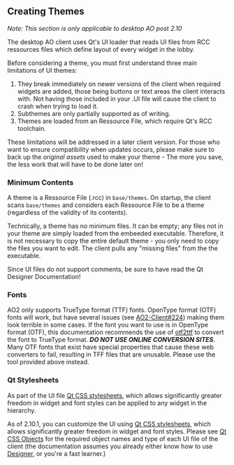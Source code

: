 ## Creating Themes

*Note: This section is only applicable to desktop AO post 2.10*

The desktop AO client uses Qt's UI loader that reads UI files from RCC ressources files which define layout of every widget in the lobby.

Before considering a theme, you must first understand three main limitations of UI themes:

1. They break immediately on newer versions of the client when required widgets are added, those being buttons or text areas the client interacts with.
Not having those included in your .UI file will cause the client to crash when trying to load it.
2. Subthemes are only partially supported as of writing.
3. Themes are loaded from an Ressource File, which require Qt's RCC toolchain.

These limitations will be addressed in a later client version. For those who want to ensure compatibility when updates occurs, please make sure to back up the *original assets* used to make your theme - The more you save, the less work that will have to be done later on!

### Minimum Contents

A theme is a Ressource File (.rcc) in `base/themes`. On startup, the client scans `base/themes` and considers each Ressource File to be a theme (regardless of the validity of its contents).

Technically, a theme has no minimum files. It can be empty; any files not in your theme are simply loaded from the embeeded executable. Therefore, it is not necessary to copy the entire default theme - you only need to copy the files you want to edit. The client pulls any "missing files" from the the executable.

Since UI files do not support comments, be sure to have read the Qt Designer Documentation!

### Fonts

AO2 only supports TrueType format (TTF) fonts. OpenType format (OTF) fonts will work, but have several issues (see [AO2-Client#224](https://github.com/AttorneyOnline/AO2-Client/issues/224)) making them look terrible in some cases. If the font you want to use is in OpenType format (OTF), this documentation recommends the use of [otf2ttf](https://pypi.org/project/otf2ttf/) to convert the font to TrueType format. 
***DO NOT USE ONLINE CONVERSION SITES.*** Many OTF fonts that exist have special properties that cause these web converters to fail, resulting in TFF files that are unusable. Please use the tool provided above instead.

### Qt Stylesheets

As part of the UI file [Qt CSS stylesheets](https://doc.qt.io/Qt-5/stylesheet-syntax.html), which allows significantly greater freedom in widget and font styles can be applied to any widget in the hierarchy.

As of 2.10.1, you can customize the UI using [Qt CSS stylesheets](https://doc.qt.io/Qt-5/stylesheet-syntax.html), which allows significantly greater freedom in widget and font styles. Please see [Qt CSS Objects](https://github.com/AttorneyOnline/docs/tree/master/docs/authoring/themes/ui%20themes/Qt%20Required%20Objects.md) for the required object names and type of each UI file of the client (the documentation assumes you already either know how to use [Designer](https://doc.qt.io/qt-5/qtdesigner-manual.html), or you're a fast learner.)